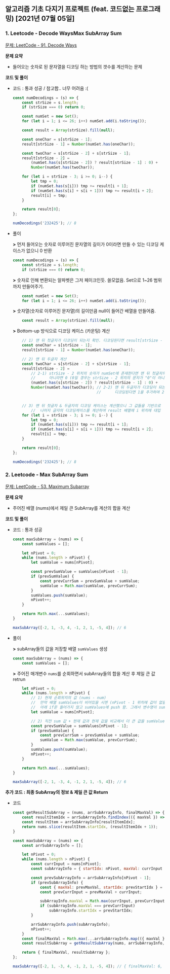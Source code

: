 ## 알고리즘 기초 다지기 프로젝트 (feat. 코드없는 프로그래밍) [2021년 07월 05일]

### **1.** Leetcode - Decode WaysMax SubArray Sum

[문제: LeetCode - 91. Decode Ways](https://leetcode.com/problems/decode-ways/)

**문제 요약**

-   들어오는 숫자로 된 문자열을 디코딩 하는 방법의 갯수를 계산하는 문제

**코드 및 풀이**

-   코드 : 통과 성공 / 참고함.. 너무 어려움 :(

    ```js
    const numDecodings = (s) => {
        const strSize = s.length;
        if (strSize === 0) return 0;

        const numSet = new Set();
        for (let i = 1; i <= 26; i++) numSet.add(i.toString());

        const result = Array(strSize).fill(null);

        const oneChar = s[strSize - 1];
        result[strSize - 1] = Number(numSet.has(oneChar));

        const twoChar = s[strSize - 2] + s[strSize - 1];
        result[strSize - 2] =
            (numSet.has(s[strSize - 2]) ? result[strSize - 1] : 0) +
            Number(numSet.has(twoChar));

        for (let i = strSize - 3; i >= 0; i--) {
            let tmp = 0;
            if (numSet.has(s[i])) tmp += result[i + 1];
            if (numSet.has(s[i] + s[i + 1])) tmp += result[i + 2];
            result[i] = tmp;
        }

        return result[0];
    };

    numDecodings('232425'); // 8
    ```

-   풀이

    **>** 먼저 들어오는 숫자로 이루어진 문자열의 길이가 0이라면 만들 수 있는 디코딩 케이스가 없으니 0 반환
    ```js
    const numDecodings = (s) => {
        const strSize = s.length;
        if (strSize === 0) return 0;
    ```

    **>** 숫자로 인해 변환되는 알파벳은 그저 페이크인듯. 쓸모없음. Set으로 1~26 범위까지 만들어주기.
    ```js
        const numSet = new Set();
        for (let i = 1; i <= 26; i++) numSet.add(i.toString());
    ```

    **>** 숫자열(숫자로 이루어진 문자열)의 길이만큼 null이 들어간 배열을 만들어줌.
    ```js
        const result = Array(strSize).fill(null);
    ```

    **>** Bottom-up 방식으로 디코딩 케이스 (카운팅) 계산
    ```js
        // 1) 맨 뒤 첫글자가 디코딩이 되는지 확인. 디코딩된다면 result[strSize - 1] 위치의 값에 1 대입.
        const oneChar = s[strSize - 1];
        result[strSize - 1] = Number(numSet.has(oneChar));

        // 2) 맨 뒤 두글자 계산
        const twoChar = s[strSize - 2] + s[strSize - 1];
        result[strSize - 2] =
            // 2-1) strSize - 2 위치의 숫자가 numSet에 존재한다면 맨 뒤 첫글자의 디코딩 케이스 값을 대입. 
            //      아니라면 0 (0일 경우는 strSize - 2 위치의 문자가 "0"이 아니라면 해당됨)
            (numSet.has(s[strSize - 2]) ? result[strSize - 1] : 0) +
            Number(numSet.has(twoChar)); // 2-2) 맨 뒤 두글자가 디코딩이 되는지 확인.
                                         //      디코딩된다면 1을 추가하여 2-1) 의 값과 더하여 result[strSize - 2]에 대입.


        // 3) 맨 뒤 첫글자 & 두글자의 디코딩 케이스는 계산했으니 그 값들을 기반으로
            //  나머지 글자의 디코딩케이스를 계산하여 result 배열에 i 위치에 대입
        for (let i = strSize - 3; i >= 0; i--) {
            let tmp = 0;
            if (numSet.has(s[i])) tmp += result[i + 1];
            if (numSet.has(s[i] + s[i + 1])) tmp += result[i + 2];
            result[i] = tmp;
        }

        return result[0];
    };

    numDecodings('232425'); // 8
    ```

### **2.** Leetcode - Max SubArray Sum

[문제: LeetCode - 53. Maximum Subarray](https://leetcode.com/problems/maximum-subarray/)

**문제 요약**

-   주어진 배열 (nums)에서 제일 큰 SubArray를 계산의 합을 계산

**코드 및 풀이**

-   코드 : 통과 성공

    ```js
    const maxSubArray = (nums) => {
        const sumValues = [];

        let nPivot = 0;
        while (nums.length > nPivot) {
            let sumValue = nums[nPivot];

            const prevSumValue = sumValues[nPivot - 1];
            if (prevSumValue) {
                const prevCurrSum = prevSumValue + sumValue;
                sumValue = Math.max(sumValue, prevCurrSum);
            }
            sumValues.push(sumValue);
            nPivot++;
        }

        return Math.max(...sumValues);
    }

    maxSubArray([-2, 1, -3, 4, -1, 2, 1, -5, 4]); // 6
    ```

-   풀이

    **>** subArray들의 값을 저장할 배열 `sumValues` 생성
    ```js
    const maxSubArray = (nums) => {
        const sumValues = [];
    ```

    **>** 주어진 매개변수 `nums`를 순회하면서 subArray들의 합을 계산 후 제일 큰 값 retrun
    ```js
        let nPivot = 0;
        while (nums.length > nPivot) {
            // 1) 현재 순회위치의 값 (nums - num)
            //  만약 배열 sumValues이 비어있을 시엔 (nPivot - 1 위치에 값이 없을 때) 
            //  아래 if문 들어가지 않고 sumValues에 push 함. 그래서 변수명이 sumValue
            let sumValue = nums[nPivot];

            // 2) 직전 sum 값 + 현재 값과 현재 값을 비교해서 더 큰 값을 sumValue로 확정!
            const prevSumValue = sumValues[nPivot - 1];
            if (prevSumValue) {
                const prevCurrSum = prevSumValue + sumValue;
                sumValue = Math.max(sumValue, prevCurrSum);
            }
            sumValues.push(sumValue);
            nPivot++;
        }

        return Math.max(...sumValues);
    }

    maxSubArray([-2, 1, -3, 4, -1, 2, 1, -5, 4]); // 6
    ```

**추가 코드 : 최종 SubArray의 정보 & 제일 큰 값 Return**

-   코드

    ```js
    const getResultSubArray = (nums, arrSubArrayInfo, finalMaxVal) => {
        const resultItemIdx = arrSubArrayInfo.findIndex(({ maxVal }) => maxVal === finalMaxVal);
        const resultItem = arrSubArrayInfo[resultItemIdx];
        return nums.slice(resultItem.startIdx, (resultItemIdx + 1));
    }

    const maxSubArray = (nums) => {
        const arrSubArrayInfo = [];

        let nPivot = 0;
        while (nums.length > nPivot) {
            const currInput = nums[nPivot];
            const subArrayInfo = { startIdx: nPivot, maxVal: currInput };

            const prevSubArrayInfo = arrSubArrayInfo[nPivot - 1];
            if (prevSubArrayInfo) {
                const { maxVal: prevMaxVal, startIdx: prevStartIdx } = prevSubArrayInfo;
                const prevCurrInput = prevMaxVal + currInput;

                subArrayInfo.maxVal = Math.max(currInput, prevCurrInput);
                if (subArrayInfo.maxVal === prevCurrInput)
                    subArrayInfo.startIdx = prevStartIdx;
            }

            arrSubArrayInfo.push(subArrayInfo);
            nPivot++;
        }
        const finalMaxVal = Math.max(...arrSubArrayInfo.map(({ maxVal }) => maxVal));
        const resultSubArray = getResultSubArray(nums, arrSubArrayInfo, finalMaxVal);

        return { finalMaxVal, resultSubArray };
    };

    maxSubArray([-2, 1, -3, 4, -1, 2, 1, -5, 4]); // { finalMaxVal: 6, resultSubArray: [4,-1,2,1] }
    ```